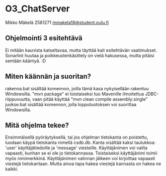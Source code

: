 # O3_ChatServer

Mikko Mäkelä
2581271
mmakela18@student.oulu.fi

## Ohjelmointi 3 esitehtävä

Ei mitään kaunista katseltavaa, mutta täyttää kait esitehtävän vaatimukset.
Sonarlint huutaa ja poikkeustenkäsittely on vielä hakusessa, mutta pitäisi sentään kääntyä. :D

## Miten käännän ja suoritan?
rakenna.bat sisältää komennon, joilla tämä kasa nykyisellään rakentuu Windowsilla. "mvn package" ei toistaiseksi tuo Mavenille ilmoitettua JDBC-riippuvuutta, vaan pitää käyttää "mvn clean compile assembly:single"
juokse.bat sisältää komennon, jolla lopputuotoksen voi suorittaa Windowsilla.

## Mitä ohjelma tekee?
Ensimmäisellä pyöräytyksellä, tai jos ohjelman tietokanta on poistettu, luodaan käypä tietokanta nimellä csdb.db. Kanta sisältää kaksi taulukkoa: 'user' käyttäjätiedoille ja 'message' viesteille.
Käyttäjänimen voi valita vapaasti, kunhan se ei ole jo tietokannassa. Toistaiseksi käyttäjänimi toimii myös nimimerkkinä.
Käyttäjänimen valinnan jälkeen voi kirjoittaa vapaasti viestejä tietokantaan. Mutta ainoa tapa hakea viestejä kannasta on hakea ne kaikki.
